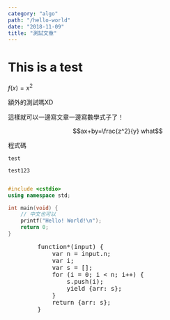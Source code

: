 ```yaml
---
category: "algo"
path: "/hello-world"
date: "2018-11-09"
title: "測試文章"
---
```


# This is a test

$f(x) = x^2$

額外的測試嗎XD

這樣就可以一邊寫文章一邊寫數學式子了！

$$ax+by=\frac{z^2}{y} what$$

程式碼

`test`

```
test123 
```

```cpp

#include <cstdio>
using namespace std;

int main(void) {
    // 中文也可以
    printf("Hello! World!\n");
    return 0;
}
```


<display array
    data='[1, 2, "tdest123\n456"]'></display>


<algorithm>
    <generator><pre>
        function*(input) {
            var n = input.n;
            var i;
            var s = [];
            for (i = 0; i < n; i++) {
                s.push(i);
                yield {arr: s};
            }
            return {arr: s};
        }
        </pre>
    </generator>
    <inputdata
        data='{"n": 10}'
    ></inputdata>
    <indirectdisplay
        array
        n='10'
        highlightdiff
        varname='arr'
    ></indirectdisplay>
</algorithm>
